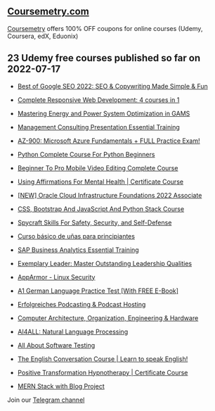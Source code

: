 ## [**Coursemetry.com**](https://coursemetry.com/)

[Coursemetry](https://coursemetry.com/) offers 100% OFF coupons for online courses (Udemy, Coursera, edX, Eduonix)

## **23 Udemy free courses published so far on 2022-07-17**

* [Best of Google SEO 2022: SEO & Copywriting Made Simple & Fun](https://coursemetry.com/best-of-google-seo-2022-seo-copywriting-made-simple-fun/)

* [Complete Responsive Web Development: 4 courses in 1](https://coursemetry.com/complete-responsive-web-development-4-courses-in-1/)

* [Mastering Energy and Power System Optimization in GAMS](https://coursemetry.com/mastering-energy-and-power-system-optimization-in-gams/)

* [Management Consulting Presentation Essential Training](https://coursemetry.com/management-consulting-presentation-essential-training/)

* [AZ-900: Microsoft Azure Fundamentals + FULL Practice Exam!](https://coursemetry.com/az-900-microsoft-azure-fundamentals-full-practice-exam/)

* [Python Complete Course For Python Beginners](https://coursemetry.com/python-complete-course-for-python-beginners/)

* [Beginner To Pro Mobile Video Editing Complete Course](https://coursemetry.com/beginner-to-pro-mobile-video-editing-complete-course/)

* [Using Affirmations For Mental Health | Certificate Course](https://coursemetry.com/using-affirmations-for-mental-health-certificate-course/)

* [[NEW] Oracle Cloud Infrastructure Foundations 2022 Associate](https://coursemetry.com/new-oracle-cloud-infrastructure-foundations-2022-associate/)

* [CSS, Bootstrap And JavaScript And Python Stack Course](https://coursemetry.com/css-bootstrap-and-javascript-and-python-stack-course/)

* [Spycraft Skills For Safety, Security, and Self-Defense](https://coursemetry.com/spycraft-skills-for-safety-security-and-self-defense/)

* [Curso básico de uñas para principiantes](https://coursemetry.com/curso-basico-de-unas-para-principiantes/)

* [SAP Business Analytics Essential Training](https://coursemetry.com/sap-business-analytics-essential-training/)

* [Exemplary Leader: Master Outstanding Leadership Qualities](https://coursemetry.com/exemplary-leader-master-outstanding-leadership-qualities/)

* [AppArmor - Linux Security](https://coursemetry.com/apparmor-linux-security/)

* [A1 German Language Practice Test [With FREE E-Book]](https://coursemetry.com/a1-german-language-practice-test-with-free-e-book/)

* [Erfolgreiches Podcasting & Podcast Hosting](https://coursemetry.com/erfolgreiches-podcasting-podcast-hosting/)

* [Computer Architecture, Organization, Engineering & Hardware](https://coursemetry.com/computer-architecture-organization-engineering-hardware/)

* [AI4ALL: Natural Language Processing](https://coursemetry.com/ai4all-natural-language-processing/)

* [All About Software Testing](https://coursemetry.com/all-about-software-testing/)

* [The English Conversation Course | Learn to speak English!](https://coursemetry.com/the-english-conversation-course-learn-to-speak-english/)

* [Positive Transformation Hypnotherapy | Certificate Course](https://coursemetry.com/positive-transformation-hypnotherapy-certificate-course/)

* [MERN Stack with Blog Project](https://coursemetry.com/mern-stack-with-blog-project/)


Join our [Telegram channel](https://t.me/coursemetry)